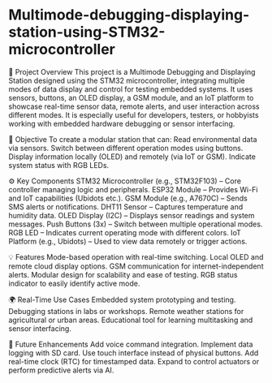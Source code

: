 # Multimode-debugging-displaying-station-using-STM32-microcontroller

📌 Project Overview
This project is a Multimode Debugging and Displaying Station designed using the STM32 microcontroller, integrating multiple modes of data display and control for testing embedded systems. It uses sensors, buttons, an OLED display, a GSM module, and an IoT platform to showcase real-time sensor data, remote alerts, and user interaction across different modes. It is especially useful for developers, testers, or hobbyists working with embedded hardware debugging or sensor interfacing.

🎯 Objective
To create a modular station that can:
Read environmental data via sensors.
Switch between different operation modes using buttons.
Display information locally (OLED) and remotely (via IoT or GSM).
Indicate system status with RGB LEDs.

⚙️ Key Components
STM32 Microcontroller (e.g., STM32F103) – Core controller managing logic and peripherals.
ESP32 Module – Provides Wi-Fi and IoT capabilities (Ubidots etc.).
GSM Module (e.g., A7670C) – Sends SMS alerts or notifications.
DHT11 Sensor – Captures temperature and humidity data.
OLED Display (I2C) – Displays sensor readings and system messages.
Push Buttons (3x) – Switch between multiple operational modes.
RGB LED – Indicates current operating mode with different colors.
IoT Platform (e.g., Ubidots) – Used to view data remotely or trigger actions.

💡 Features
Mode-based operation with real-time switching.
Local OLED and remote cloud display options.
GSM communication for internet-independent alerts.
Modular design for scalability and ease of testing.
RGB status indicator to easily identify active mode.

🌍 Real-Time Use Cases
Embedded system prototyping and testing.
Debugging stations in labs or workshops.
Remote weather stations for agricultural or urban areas.
Educational tool for learning multitasking and sensor interfacing.

🚀 Future Enhancements
Add voice command integration.
Implement data logging with SD card.
Use touch interface instead of physical buttons.
Add real-time clock (RTC) for timestamped data.
Expand to control actuators or perform predictive alerts via AI.
